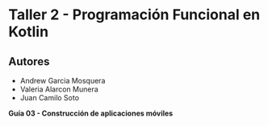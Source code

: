 # Taller 2 - Programación Funcional en Kotlin

## Autores
- Andrew Garcia Mosquera
- Valeria Alarcon Munera
- Juan Camilo Soto

**Guía 03 - Construcción de aplicaciones móviles**
